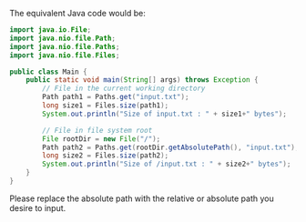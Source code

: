 The equivalent Java code would be:

```java
import java.io.File;
import java.nio.file.Path;
import java.nio.file.Paths;
import java.nio.file.Files;

public class Main {
    public static void main(String[] args) throws Exception {
        // File in the current working directory
        Path path1 = Paths.get("input.txt");
        long size1 = Files.size(path1);
        System.out.println("Size of input.txt : " + size1+" bytes");

        // File in file system root
        File rootDir = new File("/");
        Path path2 = Paths.get(rootDir.getAbsolutePath(), "input.txt");
        long size2 = Files.size(path2);
        System.out.println("Size of /input.txt : " + size2+" bytes");
    }
}
```
Please replace the absolute path with the relative or absolute path you desire to input.
